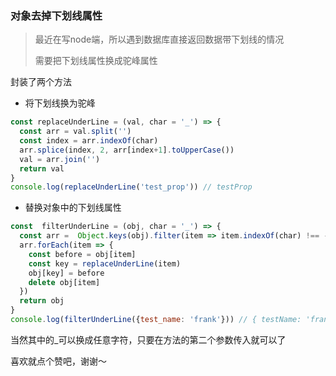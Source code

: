 ### 对象去掉下划线属性

> 最近在写node端，所以遇到数据库直接返回数据带下划线的情况
>
> 需要把下划线属性换成驼峰属性



封装了两个方法

- 将下划线换为驼峰

```js
const replaceUnderLine = (val, char = '_') => {
  const arr = val.split('')
  const index = arr.indexOf(char)
  arr.splice(index, 2, arr[index+1].toUpperCase())
  val = arr.join('')
  return val
}
console.log(replaceUnderLine('test_prop')) // testProp
```

- 替换对象中的下划线属性

```js
const  filterUnderLine = (obj, char = '_') => {
  const arr =  Object.keys(obj).filter(item => item.indexOf(char) !== -1)
  arr.forEach(item => {
    const before = obj[item]
    const key = replaceUnderLine(item)
    obj[key] = before
    delete obj[item]
  })
  return obj
}
console.log(filterUnderLine({test_name: 'frank'})) // { testName: 'frank }
```



当然其中的_可以换成任意字符，只要在方法的第二个参数传入就可以了



喜欢就点个赞吧，谢谢～